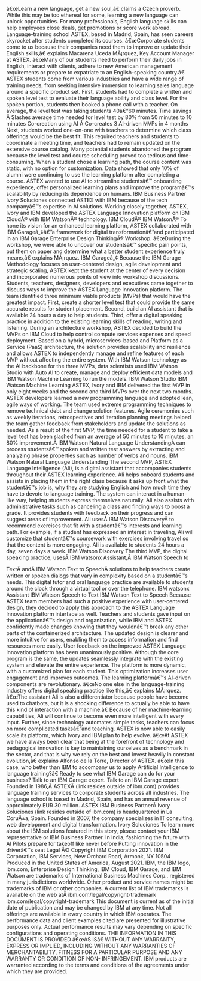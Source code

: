 ﻿â€œLearn a new language, get a new soul,â€ claims a Czech proverb. While this may be too ethereal for some, learning a new language can unlock opportunities. For many professionals, English language skills can help employees close deals, get promotions or score work abroad. Language-training school ASTEX, based in Madrid, Spain, has seen careers skyrocket after students completed its courses. â€œCorporate students come to us because their companies need them to improve or update their English skills,â€ explains Macarena Uceda MÃ¡rquez, Key Account Manager at ASTEX. â€œMany of our students need to perform their daily jobs in English, interact with clients, adhere to new American management requirements or prepare to expatriate to an English-speaking country.â€ ASTEX students come from various industries and have a wide range of training needs, from seeking intensive immersion to learning sales language around a specific product set. First, students had to complete a written and spoken level test to evaluate their language ability and class level. For the spoken portion, students then booked a phone call with a teacher. On average, the level test was taking students 40â€“60 minutes. Time savings Â  Slashes average time needed for level test by 80% from 50 minutes to 10 minutes Co-creation using AI Â  Co-creates 3 AI-driven MVPs in 4 months Next, students worked one-on-one with teachers to determine which class offerings would be the best fit. This required teachers and students to coordinate a meeting time, and teachers had to remain updated on the extensive course catalog. Many potential students abandoned the program because the level test and course scheduling proved too tedious and time-consuming. When a student chose a learning path, the course content was static, with no option for customization. Data showed that only 10% of alumni were continuing to use the learning platform after completing a course. ASTEX wanted to use AI to streamline studentsâ€™ onboarding experience, offer personalized learning plans and improve the programâ€™s scalability by reducing its dependence on humans. IBM Business Partner Ivory Soluciones connected ASTEX with IBM because of the tech companyâ€™s expertise in AI solutions. Working closely together, ASTEX, Ivory and IBM developed the ASTEX Language Innovation platform on IBM CloudÂ® with IBM WatsonÂ® technology. IBM CloudÂ® IBM WatsonÂ® To hone its vision for an enhanced learning platform, ASTEX collaborated with IBM Garageâ„¢â€”a framework for digital transformationâ€”and participated in an IBM Garage Enterprise Design ThinkingÂ® Workshop. â€œDuring the workshop, we were able to uncover our studentsâ€™ specific pain points, put them on paper and determine what a better student experience truly means,â€ explains MÃ¡rquez. IBM Garageâ„¢ Because the IBM Garage Methodology focuses on user-centered design, agile development and strategic scaling, ASTEX kept the student at the center of every decision and incorporated numerous points of view into workshop discussions. Students, teachers, designers, developers and executives came together to discuss ways to improve the ASTEX Language Innovation platform. The team identified three minimum viable products (MVPs) that would have the greatest impact. First, create a shorter level test that could provide the same accurate results for student placement. Second, build an AI assistant that is available 24 hours a day to help students. Third, offer a digital speaking practice in addition to the existing learning skills of reading, writing and listening. During an architecture workshop, ASTEX decided to build the MVPs on IBM Cloud to help control compute services expenses and speed deployment. Based on a hybrid, microservices-based and Platform as a Service (PaaS) architecture, the solution provides scalability and resilience and allows ASTEX to independently manage and refine features of each MVP without affecting the entire system. With IBM Watson technology as the AI backbone for the three MVPs, data scientists used IBM Watson Studio with Auto AI to create, manage and deploy efficient data models and IBM Watson Machine Learning to run the models. IBM Watson Studio IBM Watson Machine Learning ASTEX, Ivory and IBM delivered the first MVP in only eight weeks and the second and third MVPs over the next two months. ASTEX developers learned a new programming language and adopted lean, agile ways of working. The team used extreme programming techniques to remove technical debt and change solution features. Agile ceremonies such as weekly iterations, retrospectives and iteration planning meetings helped the team gather feedback from stakeholders and update the solutions as needed. As a result of the first MVP, the time needed for a student to take a level test has been slashed from an average of 50 minutes to 10 minutes, an 80% improvement.Â IBM Watson Natural Language UnderstandingÂ can process studentsâ€™ spoken and written test answers by extracting and analyzing phrase properties such as number of verbs and nouns. IBM Watson Natural Language Understanding The second MVP, ASTEX Language Intelligence (Ali), is a digital assistant that accompanies students throughout their ASTEX learning experience. Ali helps onboard students and assists in placing them in the right class because it asks up front what the studentâ€™s job is, why they are studying English and how much time they have to devote to language training. The system can interact in a human-like way, helping students express themselves naturally. Ali also assists with administrative tasks such as canceling a class and finding ways to boost a grade. It provides students with feedback on their progress and can suggest areas of improvement. Ali usesÂ IBM Watson DiscoveryÂ to recommend exercises that fit with a studentâ€™s interests and learning path. For example, if a student has expressed an interest in traveling, Ali will customize that studentâ€™s coursework with exercises involving travel so that the content is more engaging. Ali is available to students 24 hours a day, seven days a week. IBM Watson Discovery The third MVP, the digital speaking practice, usesÂ IBM watsonx Assistant,Â IBM Watson Speech to

TextÂ andÂ IBM Watson Text to SpeechÂ solutions to help teachers create written or spoken dialogs that vary in complexity based on a studentâ€™s needs. This digital tutor and oral language practice are available to students around the clock through a virtual tool or over the telephone. IBM watsonx Assistant IBM Watson Speech to Text IBM Watson Text to Speech Because ASTEX team members had such a positive experience with user-centered design, they decided to apply this approach to the ASTEX Language Innovation platform interface as well. Teachers and students gave input on the applicationâ€™s design and organization, while IBM and ASTEX confidently made changes knowing that they wouldnâ€™t break any other parts of the containerized architecture. The updated design is clearer and more intuitive for users, enabling them to access information and find resources more easily. User feedback on the improved ASTEX Language Innovation platform has been unanimously positive. Although the core program is the same, the updates seamlessly integrate with the existing system and elevate the entire experience. The platform is more dynamic, with a customized plan for each student. This optimization increases user engagement and improves outcomes. The learning platformâ€™s AI-driven components are revolutionary. â€œNo one else in the language-training industry offers digital speaking practice like this,â€ explains MÃ¡rquez. â€œThe assistant Ali is also a differentiator because people have become used to chatbots, but it is a shocking difference to actually be able to have this kind of interaction with a machine.â€ Because of her machine-learning capabilities, Ali will continue to become even more intelligent with every input. Further, since technology automates simple tasks, teachers can focus on more complicated tasksâ€”and teaching. ASTEX is now able to easily scale its platform, which Ivory and IBM plan to help evolve. â€œAt ASTEX we have always been clear that being at the forefront of technology and pedagogical innovation is key to maintaining ourselves as a benchmark in the sector, and that is why we rely on the best and invest heavily in constant evolution,â€ explains Alfonso de la Torre, Director of ASTEX. â€œIn this case, who better than IBM to accompany us to apply Artificial Intelligence to language training?â€ Ready to see what IBM Garage can do for your business? Talk to an IBM Garage expert. Talk to an IBM Garage expert Founded in 1986,Â ASTEXÂ (link resides outside of ibm.com) provides language training services to corporate students across all industries. The language school is based in Madrid, Spain, and has an annual revenue of approximately EUR 30 million. ASTEX IBM Business PartnerÂ Ivory Soluciones (link resides outside of ibm.com) is headquartered in La CoruÃ±a, Spain. Founded in 2007, the company specializes in IT consulting, web development and digital transformation. Ivory Soluciones To learn more about the IBM solutions featured in this story, please contact your IBM representative or IBM Business Partner. In India, fashioning the future with AI Pilots prepare for takeoff like never before Putting innovation in the driverâ€™s seat Legal Â© Copyright IBM Corporation 2021. IBM Corporation, IBM Services, New Orchard Road, Armonk, NY 10504 Produced in the United States of America, August 2021. IBM, the IBM logo, ibm.com, Enterprise Design Thinking, IBM Cloud, IBM Garage, and IBM Watson are trademarks of International Business Machines Corp., registered in many jurisdictions worldwide. Other product and service names might be trademarks of IBM or other companies. A current list of IBM trademarks is available on the web atÂ ibm.com/legal/copyright-trademark ibm.com/legal/copyright-trademark This document is current as of the initial date of publication and may be changed by IBM at any time. Not all offerings are available in every country in which IBM operates. The performance data and client examples cited are presented for illustrative purposes only. Actual performance results may vary depending on specific configurations and operating conditions. THE INFORMATION IN THIS DOCUMENT IS PROVIDED â€œAS ISâ€ WITHOUT ANY WARRANTY, EXPRESS OR IMPLIED, INCLUDING WITHOUT ANY WARRANTIES OF MERCHANTABILITY, FITNESS FOR A PARTICULAR PURPOSE AND ANY WARRANTY OR CONDITION OF NON- INFRINGEMENT. IBM products are warranted according to the terms and conditions of the agreements under which they are provided.
